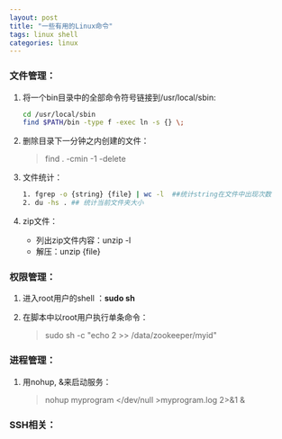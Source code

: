 ```yaml
---
layout: post
title: "一些有用的Linux命令"
tags: linux shell
categories: linux
---
```


### 文件管理：  
1. 将一个bin目录中的全部命令符号链接到/usr/local/sbin:  

    ~~~bash
    cd /usr/local/sbin  
    find $PATH/bin -type f -exec ln -s {} \;
    ~~~
2. 删除目录下一分钟之内创建的文件：

    >find . -cmin -1 -delete

3. 文件统计：

    ~~~bash
    1. fgrep -o {string} {file} | wc -l  ##统计string在文件中出现次数
    2. du -hs . ## 统计当前文件夹大小
    ~~~
4. zip文件：
   * 列出zip文件内容：unzip -l
   * 解压：unzip {file}

### 权限管理：
1. 进入root用户的shell ：**sudo sh**
2. 在脚本中以root用户执行单条命令：

    >sudo sh -c "echo 2 >> /data/zookeeper/myid"

### 进程管理：
1. 用nohup, &来启动服务：

    >nohup myprogram </dev/null >myprogram.log 2>&1 &

### SSH相关：

